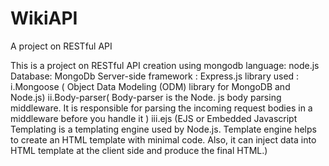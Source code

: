 # WikiAPI
A project on RESTful API


This is a project on RESTful API creation using mongodb
language: node.js
Database: MongoDb
Server-side framework : Express.js
library used : i.Mongoose ( Object Data Modeling (ODM) library for MongoDB and Node.js)
              ii.Body-parser( Body-parser is the Node. js body parsing middleware. It is responsible for parsing the incoming request bodies in a middleware before you handle it )
             iii.ejs (EJS or Embedded Javascript Templating is a templating engine used by Node.js. Template engine helps to create an HTML template with minimal code. Also, it can inject data into HTML template at the client side and produce the final HTML.)

